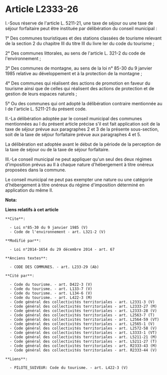 # Article L2333-26

I.-Sous réserve de l'article L. 5211-21, une taxe de séjour ou une taxe de séjour forfaitaire peut être instituée par
délibération du conseil municipal : 

1° Des communes touristiques et des stations classées de tourisme relevant de la section 2 du chapitre III du titre III du
livre Ier du code du tourisme ; 

2° Des communes littorales, au sens de l'article L. 321-2 du code de l'environnement ; 

3° Des communes de montagne, au sens de la loi n° 85-30 du 9 janvier 1985 relative au développement et à la protection de la
montagne ; 

4° Des communes qui réalisent des actions de promotion en faveur du tourisme ainsi que de celles qui réalisent des actions de
protection et de gestion de leurs espaces naturels ; 

5° Ou des communes qui ont adopté la délibération contraire mentionnée au I de l'article L. 5211-21 du présent code. 

II.-La délibération adoptée par le conseil municipal des communes mentionnées au I du présent article précise s'il est fait
application soit de la taxe de séjour prévue aux paragraphes 2 et 3 de la présente sous-section, soit de la taxe de séjour
forfaitaire prévue aux paragraphes 4 et 5. 

La délibération est adoptée avant le début de la période de la perception de la taxe de séjour ou de la taxe de séjour
forfaitaire. 

III.-Le conseil municipal ne peut appliquer qu'un seul des deux régimes d'imposition prévus au II à chaque nature
d'hébergement à titre onéreux proposées dans la commune. 

Le conseil municipal ne peut pas exempter une nature ou une catégorie d'hébergement à titre onéreux du régime d'imposition
déterminé en application du même II.

**Nota:**



**Liens relatifs à cet article**

	**Cite**:

	  - Loi n°85-30 du 9 janvier 1985 (V)
	  - Code de l'environnement - art. L321-2 (V)

	**Modifié par**:

	  - Loi n°2014-1654 du 29 décembre 2014 - art. 67

	**Anciens textes**:

	  - CODE DES COMMUNES. - art. L233-29 (Ab)

	**Cité par**:

	  - Code du tourisme. - art. D422-3 (V)
	  - Code du tourisme. - art. L133-7 (V)
	  - Code du tourisme. - art. L134-6 (V)
	  - Code du tourisme. - art. L422-3 (M)
	  - Code général des collectivités territoriales - art. L2331-3 (V)
	  - Code général des collectivités territoriales - art. L2333-27 (M)
	  - Code général des collectivités territoriales - art. L2333-28 (V)
	  - Code général des collectivités territoriales - art. L2563-7 (T)
	  - Code général des collectivités territoriales - art. L2564-59 (VT)
	  - Code général des collectivités territoriales - art. L2565-1 (V)
	  - Code général des collectivités territoriales - art. L2572-58 (V)
	  - Code général des collectivités territoriales - art. L3333-1 (VT)
	  - Code général des collectivités territoriales - art. L5211-21 (M)
	  - Code général des collectivités territoriales - art. L5211-27 (T)
	  - Code général des collectivités territoriales - art. R2333-43 (M)
	  - Code général des collectivités territoriales - art. R2333-44 (V)

	**Liens**:

	  - PILOTE_SUIVEUR: Code du tourisme. - art. L422-3 (V)
